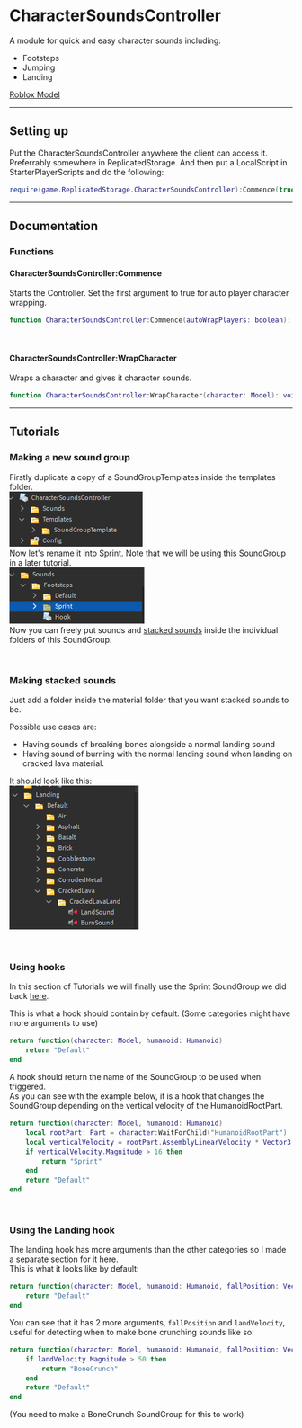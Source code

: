 # CharacterSoundsController
A module for quick and easy character sounds including:
- Footsteps
- Jumping
- Landing

[Roblox Model](https://www.roblox.com/library/9925561505/CharacterSoundsController)

---
## Setting up
Put the CharacterSoundsController anywhere the client can access it.
Preferrably somewhere in ReplicatedStorage.
And then put a LocalScript in StarterPlayerScripts and do the following:
```lua
require(game.ReplicatedStorage.CharacterSoundsController):Commence(true)
```
---
## Documentation
### Functions <br>
#### CharacterSoundsController:Commence
Starts the Controller. Set the first argument to true for auto player character wrapping.
```lua
function CharacterSoundsController:Commence(autoWrapPlayers: boolean): CharacterSoundsController
```

<br>

#### CharacterSoundsController:WrapCharacter
Wraps a character and gives it character sounds.
```lua
function CharacterSoundsController:WrapCharacter(character: Model): void
```
---
## Tutorials

### Making a new sound group
Firstly duplicate a copy of a SoundGroupTemplates inside the templates folder. <br>
![image](assets/SoundGroupTemplate.PNG) <br>
Now let's rename it into Sprint. Note that we will be using this SoundGroup in a later tutorial. <br>
![image](assets/SprintFolderCreated.PNG) <br>
Now you can freely put sounds and [stacked sounds](https://github.com/Synthranger/CharacterSoundsController#making-stacked-sounds) inside the individual folders of this SoundGroup.

<br>

### Making stacked sounds
Just add a folder inside the material folder that you want stacked sounds to be. <br>

Possible use cases are:
- Having sounds of breaking bones alongside a normal landing sound
- Having sound of burning with the normal landing sound when landing on cracked lava material.

It should look like this: <br>
![image](assets/StackedSounds.PNG)

<br>

### Using hooks
In this section of Tutorials we will finally use the Sprint SoundGroup we did back [here](https://github.com/Synthranger/CharacterSoundsController#making-a-new-sound-group). <br>

This is what a hook should contain by default. (Some categories might have more arguments to use)
```lua
return function(character: Model, humanoid: Humanoid)
	return "Default"
end
```
A hook should return the name of the SoundGroup to be used when triggered. <br>
As you can see with the example below, it is a hook that changes the SoundGroup depending on the vertical velocity of the HumanoidRootPart.
```lua
return function(character: Model, humanoid: Humanoid)
	local rootPart: Part = character:WaitForChild("HumanoidRootPart")
	local verticalVelocity = rootPart.AssemblyLinearVelocity * Vector3.new(1, 0, 1)
	if verticalVelocity.Magnitude > 16 then
		return "Sprint"
	end
	return "Default"
end
```

<br>

### Using the Landing hook 
The landing hook has more arguments than the other categories so I made a separate section for it here. <br>
This is what it looks like by default:
```lua
return function(character: Model, humanoid: Humanoid, fallPosition: Vector3, landVelocity: Vector3)
	return "Default"
end
```
You can see that it has 2 more arguments, `fallPosition` and `landVelocity`, useful for detecting when to make bone crunching sounds like so:
```lua
return function(character: Model, humanoid: Humanoid, fallPosition: Vector3, landVelocity: Vector3)
	if landVelocity.Magnitude > 50 then
		return "BoneCrunch"
	end
	return "Default"
end
```
(You need to make a BoneCrunch SoundGroup for this to work)